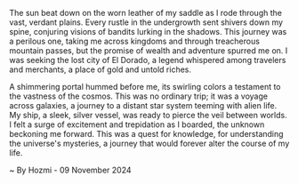 
The sun beat down on the worn leather of my saddle as I rode through the vast, verdant plains. Every rustle in the undergrowth sent shivers down my spine, conjuring visions of bandits lurking in the shadows. This journey was a perilous one, taking me across kingdoms and through treacherous mountain passes, but the promise of wealth and adventure spurred me on. I was seeking the lost city of El Dorado, a legend whispered among travelers and merchants, a place of gold and untold riches.  

A shimmering portal hummed before me, its swirling colors a testament to the vastness of the cosmos. This was no ordinary trip; it was a voyage across galaxies, a journey to a distant star system teeming with alien life. My ship, a sleek, silver vessel, was ready to pierce the veil between worlds. I felt a surge of excitement and trepidation as I boarded, the unknown beckoning me forward. This was a quest for knowledge, for understanding the universe's mysteries, a journey that would forever alter the course of my life. 

~ By Hozmi - 09 November 2024
